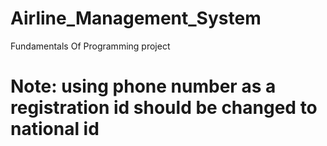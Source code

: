 # Airline_Management_System
Fundamentals Of Programming project


# Note: using phone number as a registration id should be changed to national id
